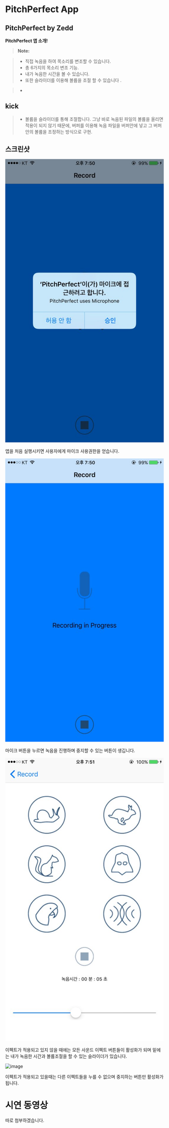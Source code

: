 PitchPerfect  App
==================

**PitchPerfect by Zedd**
-------------

**PitchPerfect 앱 소개!**

> **Note:**

> -  직접 녹음을 하여 목소리를 변조할 수 있습니다. 
> -  총 6가지의 목소리 변조 기능.
> -  내가 녹음한 시간을 볼 수 있습니다. 
> -  또한 슬라이더를 이용해 볼륨을 조절 할 수 있습니다 .


> -

**kick**
--------

> - 볼륨을 슬라이더를 통해 조절합니다. 그냥 바로 녹음된 파일의 볼륨을 올리면 적용이 되지 않기 때문에, 버퍼를 이용해 녹음 파일을 버퍼안에 넣고 그 버퍼안의 볼륨을 조정하는 방식으로 구현.

**스크린샷**
----

![image](./image/permission.jpeg)

앱을 처음 실행시키면 사용자에게 마이크 사용권한을 얻습니다.

![image](./image/recording.jpeg)

마이크 버튼을 누르면 녹음을 진행하며 중지할 수 있는 버튼이 생깁니다.

![image](./image/active.jpeg)

이펙트가 적용되고 있지 않을 때에는 모든 사운드 이펙트 버튼들이 활성화가 되며 밑에는 내가 녹음한 시간과 볼륨조절을 할 수 있는 슬라이더가 있습니다.

![image](./image/nonactive.jpeg)

이펙트가 적용되고 있을때는 다른 이펙트들을 누를 수 없으며 중지하는 버튼만 활성화가 됩니다.

**시연 동영상**
==========
따로 첨부하겠습니다. 


